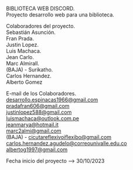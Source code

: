 BIBLIOTECA WEB DISCORD.                                                                                                                                          
Proyecto desarrollo web para una biblioteca.                                                                                                                      

Colaboradores del proyecto.                                                                                                                                       
  Sebastián Asunción.                                                                                                                                              
  Fran Prada.                                                                                                                                                     
  Justin Lopez.                                                                                                                                                   
  Luis Machaca.                                                                                                                                                    
  Jean Carlo.                                                                                                                                                     
  Marc Almirall.                                                                                                                                                  
  (BAJA) - Surikatho.                                                                                                                                                      
  Carlos Hernandez.                                                                                                                                               
  Alberto Gomez                                                                                                                                                                                                  
                                                                                                                                                                                                      
                                                                                                                                                                                                             
                                                                                                                                                                                                                
E-mail de los Colaboradores.                                                                                                                                     
desarrollo.espinacas1966@gmail.com                                                                                                                                
pradafran606@gmail.com                                                                                                                     
justinlopez588@gmail.com                                                                                                                                          
luismachaca@outlook.com.pe                                                                                                                                        
jeanmarya@hotmail.it                                                                                                                                               
marc2almi@gmail.com                                                                                                                                               
(BAJA) - cicutareflexivoiflexibo@gmail.com                                                                                                                                 
carlos.hernandez.agudelo@correounivalle.edu.co                                                                                                                    
albertog1997@gmail.com                                                                                                                                                                                           

                                                                                                                                                                                                                
                                                                                                                                                                                                                 
Fecha inicio del proyecto   --> 30/10/2023                                                                                                                                                                 
